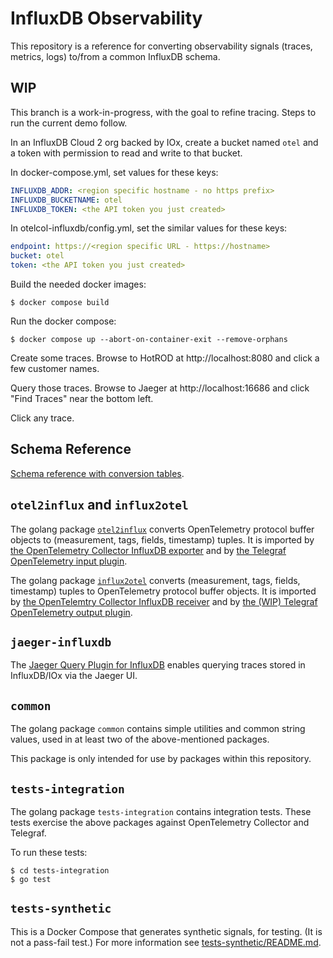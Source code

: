 # InfluxDB Observability

This repository is a reference for converting observability signals (traces, metrics, logs) to/from a common InfluxDB schema.

## WIP

This branch is a work-in-progress, with the goal to refine tracing.
Steps to run the current demo follow.

In an InfluxDB Cloud 2 org backed by IOx, create a bucket named `otel` and a token with permission to read and write to that bucket.

In docker-compose.yml, set values for these keys:
```yaml
INFLUXDB_ADDR: <region specific hostname - no https prefix>
INFLUXDB_BUCKETNAME: otel
INFLUXDB_TOKEN: <the API token you just created>
```

In otelcol-influxdb/config.yml, set the similar values for these keys:
```yaml
endpoint: https://<region specific URL - https://hostname>
bucket: otel
token: <the API token you just created>
```

Build the needed docker images:
```console
$ docker compose build
```

Run the docker compose:
```console
$ docker compose up --abort-on-container-exit --remove-orphans
```

Create some traces.
Browse to HotROD at http://localhost:8080 and click a few customer names.

Query those traces.
Browse to Jaeger at http://localhost:16686 and click "Find Traces" near the bottom left.

Click any trace.

## Schema Reference

[Schema reference with conversion tables](docs/index.md).

## `otel2influx` and `influx2otel`

The golang package [`otel2influx`](otel2influx/README.md) converts OpenTelemetry protocol buffer objects to (measurement, tags, fields, timestamp) tuples.
It is imported by [the OpenTelemetry Collector InfluxDB exporter](https://github.com/open-telemetry/opentelemetry-collector-contrib/tree/v0.27.0/exporter/influxdbexporter)
and by [the Telegraf OpenTelemetry input plugin](https://github.com/influxdata/telegraf/tree/master/plugins/inputs/opentelemetry).

The golang package [`influx2otel`](influx2otel/README.md) converts (measurement, tags, fields, timestamp) tuples to OpenTelemetry protocol buffer objects.
It is imported by [the OpenTelemtry Collector InfluxDB receiver](https://github.com/open-telemetry/opentelemetry-collector-contrib/tree/v0.27.0/receiver/influxdbreceiver)
and by [the (WIP) Telegraf OpenTelemetry output plugin](https://github.com/influxdata/telegraf/pull/9228).

## `jaeger-influxdb`

The [Jaeger Query Plugin for InfluxDB](jaeger-influxdb) enables querying traces stored in InfluxDB/IOx via the Jaeger UI.

## `common`

The golang package `common` contains simple utilities and common string values,
used in at least two of the above-mentioned packages.

This package is only intended for use by packages within this repository.

## `tests-integration`

The golang package `tests-integration` contains integration tests.
These tests exercise the above packages against OpenTelemetry Collector and Telegraf.

To run these tests:
```console
$ cd tests-integration
$ go test
```

## `tests-synthetic`

This is a Docker Compose that generates synthetic signals, for testing.
(It is not a pass-fail test.)
For more information see [tests-synthetic/README.md](tests-synthetic/README.md).
